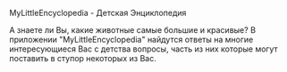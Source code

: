 MyLittleEncyclopedia - Детская Энциклопедия

А знаете ли Вы, какие животные самые большие и красивые?
В приложении "MyLittleEncyclopedia" найдутся ответы на многие интересующиеся Вас с детства вопросы, часть из них которые могут поставить в ступор некоторых из Вас.
